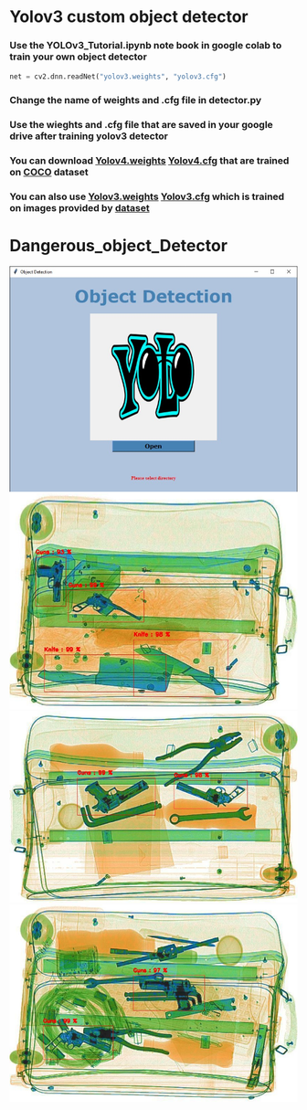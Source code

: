 # Yolov3 custom object detector 
### Use the YOLOv3_Tutorial.ipynb note book in google colab to train your own object detector

```python
net = cv2.dnn.readNet("yolov3.weights", "yolov3.cfg")
```
### Change the name of weights and .cfg file in detector.py

### Use the wieghts and .cfg file that are saved in your google drive after training yolov3 detector

### You can download [Yolov4.weights](https://drive.google.com/file/d/1nbCEW-gG08zakvGkTdL319_RUqTiNFLQ/view?usp=sharing) [Yolov4.cfg](https://drive.google.com/file/d/1ZHokj9JKVBh9kQy98rwFj2lIZDEhjeiO/view?usp=sharing)  that are trained on [COCO](https://cocodataset.org/#home) dataset<br/>

### You can also use [Yolov3.weights](https://drive.google.com/file/d/17sQyTIvcAOtLomNl4ydXOimRx9zBuK4B/view?usp=sharing) [Yolov3.cfg](https://drive.google.com/file/d/1Q9GhXifuAszsCThWOL5FTlWrNUbhhKTn/view?usp=sharing) which is trained on images provided by [dataset](https://github.com/MeioJane/SIXray)<br/>

# Dangerous_object_Detector
![Example 1](examples/main.jpg)<!-- -->
![Example 2](examples/P00017.jpg)<!-- -->
![Example 3](examples/P00946.jpg)<!-- -->
![Example 4](examples/P00959.jpg)<!-- -->
